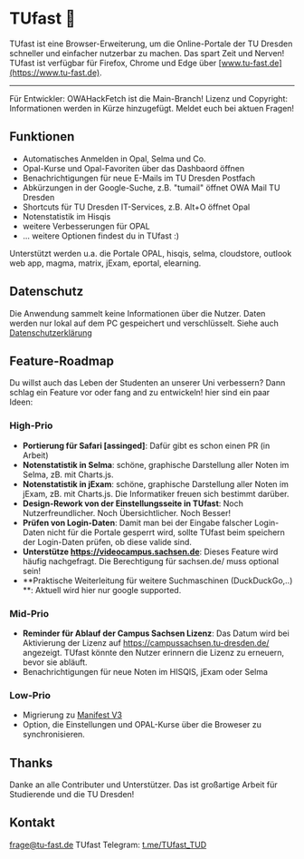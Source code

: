 # TUfast 🚀
TUfast ist eine Browser-Erweiterung, um die Online-Portale der TU Dresden schneller und einfacher nutzerbar zu machen. Das spart Zeit und Nerven!
TUfast ist verfügbar für Firefox, Chrome und Edge über [www.tu-fast.de](https://www.tu-fast.de).
______________

Für Entwickler: OWAHackFetch ist die Main-Branch!
Lizenz und Copyright: Informationen werden in Kürze hinzugefügt. Meldet euch bei aktuen Fragen!

## Funktionen
 - Automatisches Anmelden in Opal, Selma und Co.
 - Opal-Kurse und Opal-Favoriten über das Dashbaord öffnen
 - Benachrichtigungen für neue E-Mails im TU Dresden Postfach
 - Abkürzungen in der Google-Suche, z.B. "tumail" öffnet OWA Mail TU Dresden
 - Shortcuts für TU Dresden IT-Services, z.B. Alt+O öffnet Opal
 - Notenstatistik im Hisqis
 - weitere Verbesserungen für OPAL
 - ... weitere Optionen findest du in TUfast :)
 
Unterstützt werden u.a. die Portale OPAL, hisqis, selma, cloudstore, outlook web app, magma, matrix, jExam, eportal, elearning.

## Datenschutz
Die Anwendung sammelt keine Informationen über die Nutzer. Daten werden nur lokal auf dem PC gespeichert und verschlüsselt.
Siehe auch [Datenschutzerklärung](https://docs.google.com/document/d/1m3LCzlRMlEUR_TbMgP7Ha7MA7jN9mJ6gfyRhCRfUxuM/edit?usp=sharing)

## Feature-Roadmap
Du willst auch das Leben der Studenten an unserer Uni verbessern? Dann schlag ein Feature vor oder fang and zu entwickeln! hier sind ein paar Ideen:

### High-Prio
- **Portierung für Safari [assinged]**: Dafür gibt es schon einen PR (in Arbeit)
- **Notenstatistik in Selma**: schöne, graphische Darstellung aller Noten im Selma, zB. mit Charts.js.
- **Notenstatistik in jExam**: schöne, graphische Darstellung aller Noten im jExam, zB. mit Charts.js. Die Informatiker freuen sich bestimmt darüber.
- **Design-Rework von der Einstellungsseite in TUfast**: Noch Nutzerfreundlicher. Noch Übersichtlicher. Noch Besser!
- **Prüfen von Login-Daten**: Damit man bei der Eingabe falscher Login-Daten nicht für die Portale gesperrt wird, sollte TUfast beim speichern der Login-Daten prüfen, ob diese valide sind.
- **Unterstütze https://videocampus.sachsen.de**: Dieses Feature wird häufig nachgefragt. Die Berechtigung für sachsen.de/ muss optional sein! 
- **Praktische Weiterleitung für weitere Suchmaschinen (DuckDuckGo,..) **: Aktuell wird hier nur google supported.

### Mid-Prio
- **Reminder für Ablauf der Campus Sachsen Lizenz**: Das Datum wird bei Aktivierung der Lizenz auf https://campussachsen.tu-dresden.de/ angezeigt. TUfast könnte den Nutzer erinnern die Lizenz zu erneuern, bevor sie abläuft.
- Benachrichtigungen für neue Noten im HISQIS, jExam oder Selma

### Low-Prio
- Migrierung zu [Manifest V3](https://developer.chrome.com/docs/extensions/mv3/intro/)
- Option, die Einstellungen und OPAL-Kurse über die Broweser zu synchronisieren.

## Thanks
Danke an alle Contributer und Unterstützer. Das ist großartige Arbeit für Studierende und die TU Dresden!

## Kontakt
frage@tu-fast.de
TUfast Telegram: [t.me/TUfast_TUD](https://t.me/TUfast_TUD)

